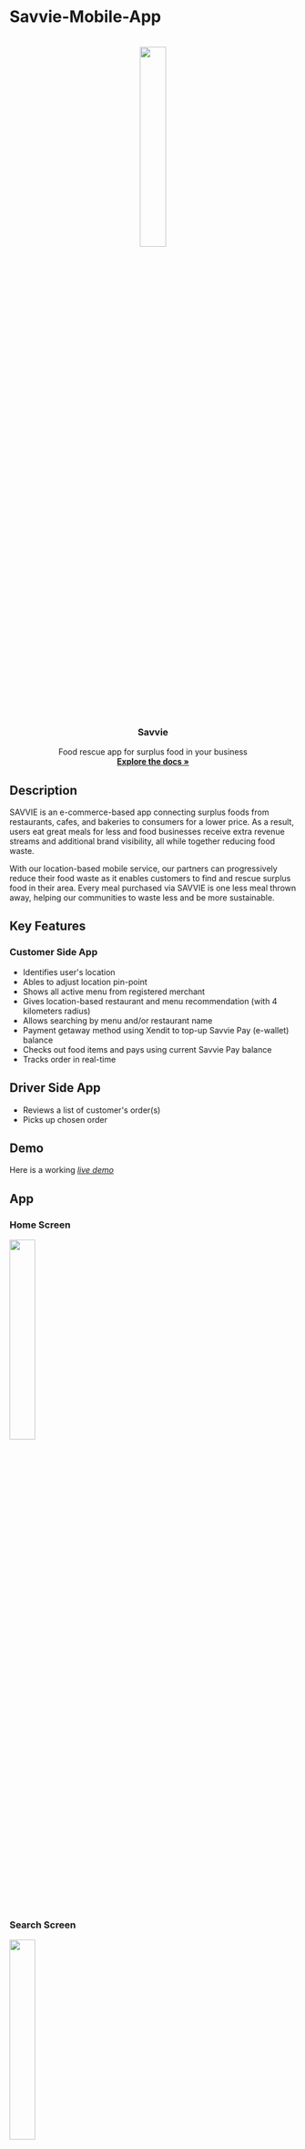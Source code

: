 # Savvie-Mobile-App

<br />
<div align="center">
  <img src="https://user-images.githubusercontent.com/108170309/203873106-0ea1e561-796d-4b56-b93e-696145f8f55c.png" width=30% height=30%>

<h3 align="center">Savvie</h3>

  <p align="center">
    Food rescue app for surplus food in your business
    <br />
    <a href="https://github.com/yasminnabila/Savvie-Server/blob/main/api_refences.md"><strong>Explore the docs »</strong></a>
  </p>
</div>

## Description

SAVVIE is an e-commerce-based app connecting surplus foods from restaurants, cafes, and bakeries to consumers for a lower price. As a result, users eat great meals for less and food businesses receive extra revenue streams and additional brand visibility, all while together reducing food waste.

With our location-based mobile service, our partners can progressively reduce their food waste as it enables customers to find and rescue surplus food in their area. Every meal purchased via SAVVIE is one less meal thrown away, helping our communities to waste less and be more sustainable.

## Key Features

### Customer Side App
* Identifies user's location
* Ables to adjust location pin-point
* Shows all active menu from registered merchant
* Gives location-based restaurant and menu recommendation (with 4 kilometers radius)
* Allows searching by menu and/or restaurant name
* Payment getaway method using Xendit to top-up Savvie Pay (e-wallet) balance
* Checks out food items and pays using current Savvie Pay balance
* Tracks order in real-time

## Driver Side App
* Reviews a list of customer's order(s)
* Picks up chosen order

## Demo

Here is a working [_live demo_](https://expo.dev/@yasminnabila/FR-mobile?serviceType=classic&distribution=expo-go)

## App

### Home Screen
<img src="https://user-images.githubusercontent.com/108170309/203874242-65aeb6a2-0ca2-4f80-9a8e-04932b01c2a2.png" width=30% height=30%>
 
### Search Screen
<img src="https://user-images.githubusercontent.com/108170309/203874249-a210a2ea-cb96-413c-9ef7-97291c08dfee.png" width=30% height=30%>
 
### Tracking Screen
<img src="https://user-images.githubusercontent.com/108170309/203874255-e2fe4faa-2865-4aea-8a5a-6cf6635ad612.png" width=30% height=30%>

## Built With

* [![React Native][ReactNative.dev]][React-Native-url]
* [![React Redux][Redux.js]][Redux-url]
* [![React Hook Form][React-Hook-Form.com]][React-Hook-url]
* [![Expo][Expo.dev]][Expo-url]
* [![TailwindCSS][TailwindCSS.com]][TailwindCSS-url]
* [![@Babel][Babel-core]][Babel-url]


## Authors

* Aldo Marcelino - [Github](https://github.com/aldomarcelino) [LinkedIn](https://www.linkedin.com/in/aldo-marcelino-791bb5211/)
* Annashka Gioia - [Github](https://github.com/gioiaswndr) - [LinkedIn](https://www.linkedin.com/in/annashkagioia/)
* Alwan Wicaksono - [Github](https://github.com/alwanWicaksono) -  [LinkedIn](https://www.linkedin.com/in/alwan-wicaksono-853574249/)
* Raven - [Github](https://github.com/Tjravenn) - [LinkedIn](https://www.linkedin.com/in/raven-raven-362290235/)
* Muhamad Adibwafi - [Github](https://github.com/adibwafi) - [LinkedIn](https://www.linkedin.com/in/adibwafi/)
* Yasmin Nabila - [Github](https://github.com/yasminnabila) - [LinkedIn](https://www.linkedin.com/in/yasminnabila/)

## License

This project is licensed under [Hacktiv8 - Full Stack Javascript program](https://hacktiv8.com/)

<!-- MARKDOWN LINKS & IMAGES -->
[ReactNative.dev]: https://img.shields.io/badge/react_native-%2320232a.svg?style=for-the-badge&logo=react&logoColor=%2361DAFB
[React-Native-url]: https://reactnative.dev/
[Redux.js]: https://img.shields.io/badge/redux-%23593d88.svg?style=for-the-badge&logo=redux&logoColor=white
[Redux-url]: https://redux.js.org/
[React-Hook-Form.com]: https://img.shields.io/badge/React%20Hook%20Form-%23EC5990.svg?style=for-the-badge&logo=reacthookform&logoColor=white
[React-Hook-url]: https://react-hook-form.com/
[Expo.dev]: https://img.shields.io/badge/expo-1C1E24?style=for-the-badge&logo=expo&logoColor=#D04A37
[Expo-url]: https://expo.dev/
[TailwindCSS.com]: https://img.shields.io/badge/tailwindcss-%2338B2AC.svg?style=for-the-badge&logo=tailwind-css&logoColor=white
[TailwindCSS-url]: https://tailwindcss.com/
[Babel-core]: https://img.shields.io/badge/Babel-F9DC3e?style=for-the-badge&logo=babel&logoColor=black
[Babel-url]: https://www.npmjs.com/package/@babel/core

